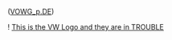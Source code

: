 ([VOWG_p.DE](http://www.reuters.com/finance/stocks/overview?symbol=VOWG_p.DE))


! [This is the VW Logo and they are in TROUBLE](http://lorempixel.com/400/200/)
